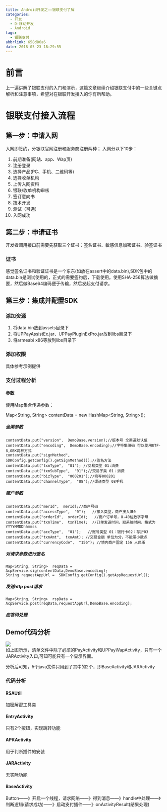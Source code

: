 ```yaml
---
title: Android开发之——银联支付了解
categories:
  - 开发
  - D-移动开发
  - Android
tags:
  - 银联支付
abbrlink: 658d86a6
date: 2018-05-23 18:29:55
---
```

# 前言
上一遍讲解了银联支付的入门和演示，这篇文章继续介绍银联支付中的一些关键点解析和注意事项，希望对在银联开发接入的你有所帮助。   


<!--more-->
# 银联支付接入流程 
## 第一步：申请入网
入网即签约，分银联官网注册和服务商注册两种；
入网分以下10步：    

1. 前期准备(网站、app、Wap页)
2. 注册登录
3. 选择产品(PC、手机、二维码等)
4. 选择收单机构
5. 上传入网资料
6. 银联/收单机构审核
7. 签订意向书
8. 技术开发
9. 测试（可选）
10. 入网成功


## 第二步：申请证书
开发者调用接口前需要先获取三个证书：签名证书、敏感信息加密证书、验签证书  

### 证书  
感觉签名证书和验证证书是一个东东(如放在assert中的data.bin),SDK包中的data.bin是测试使用的，正式的需要签约后，下载使用。使用SHA-256算法做摘要，然后做Base64编码便于传输，然后发起支付请求。  



## 第三步：集成并配置SDK
### 添加资源 
1. 将data.bin放到assets目录下
2. 将UPPayAssistEx.jar、UPPayPluginExPro.jar放到libs目录下
3. 将armeabi x86等放到libs目录下

### 添加权限 
具体参考示例提供 
### 支付过程分析 
#### 参数 
使用Map集合传递参数：  

Map<String, String>  contentData = new HashMap<String, String>();

##### 全渠参数

	contentData.put("version",  DemoBase.version);//版本号 全渠道默认值
	contentData.put("encoding",  DemoBase.encoding);//字符集编码 可以使用UTF-8,GBK两种方式
	contentData.put("signMethod",  SDKConfig.getConfig().getSignMethod());//签名方法
	contentData.put("txnType",  "01"); //交易类型 01:消费
	contentData.put("txnSubType",  "01");//交易子类 01：消费
	contentData.put("bizType",  "000201");//填写000201
	contentData.put("channelType",  "08");//渠道类型 08手机

##### 商户参数

	contentData.put("merId",  merId);//商户号码
	contentData.put("accessType",  "0");   //接入类型，商户接入填0 
	contentData.put("orderId",  orderId);   //商户订单号，8-40位数字字母
	contentData.put("txnTime",  txnTime);  //订单发送时间，取系统时间，格式为YYYYMMDDhhmmss
	contentData.put("accType",  "01");   //账号类型 01：银行卡02：存折03
	contentData.put("txnAmt",  txnAmt); //交易金额 单位为分，不能带小数点
	contentData.put("currencyCode",  "156"); //境内商户固定 156 人民币
##### 对请求参数进行签名
	Map<String, String>  reqData = AcpService.sig(contentData,DemoBase.encoding);
	String requestAppUrl =  SDKConfig.getConfig().getAppRequestUrl();  
##### 发送http post请求
	Map<String, String>  rspData = AcpService.post(reqData,requestAppUrl,DemoBase.encoding); 
##### 应答码处理
## Demo代码分析 
![][1]  
如上图所示，清单文件中除了必须的PayActivity和UPPayWapActivity，只有一个JARActivity入口,可知可能只有一个显示界面。   

分析后可知，5个java文件只用到了其中的2个，即BaseActivity和JARActivity
### 代码分析 

####  RSAUtil
加密解密工具类
#### EntryActivity
只有2个按钮，实现跳转功能
#### APKActivity
用于判断插件的安装
#### JARActivity
无实际功能
#### BaseActivity
Button——》开启一个线程，请求网络——》得到消息——》handle中处理——》判断逻辑(请求成功)——》启动支付插件——》onActivityResult(结果处理)



[1]: https://cdn.jsdelivr.net/gh/PGzxc/CDN/blog-image/yinlian-demo-analysis.png